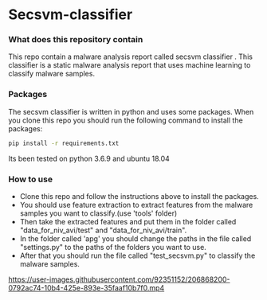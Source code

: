 # Secsvm-classifier

### What does this repository contain
This repo contain a malware analysis report called secsvm classifier .
This classifier is a static malware analysis report that uses machine learning to classify malware samples.

### Packages
The secsvm classifier is written in python and uses some packages.
When you clone this repo you should run the following command to install the packages:
```bash
pip install -r requirements.txt
```
Its been tested on python 3.6.9 and ubuntu 18.04

### How to use
* Clone this repo and follow the instructions above to install the packages.
* You should use feature extraction to extract features from the malware samples you want to classify.(use 'tools' folder)
* Then take the extracted features and put them in the folder called "data_for_niv_avi/test" and "data_for_niv_avi/train".
* In the folder called 'apg' you should change the paths in the file called "settings.py" to the paths of the folders you want to use.
* After that you should run the file called "test_secsvm.py" to classify the malware samples.




https://user-images.githubusercontent.com/92351152/206868200-0792ac74-10b4-425e-893e-35faaf10b7f0.mp4

